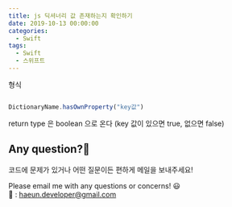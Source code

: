 ```yaml
---
title: js 딕셔너리 값 존재하는지 확인하기
date: 2019-10-13 00:00:00
categories:
  - Swift
tags:
  - Swift
  - 스위프트
---
```


형식

```JavaScript

DictionaryName.hasOwnProperty("key값")

```

return type 은 boolean 으로 온다
(key 값이 있으면 true, 없으면 false)

## Any question?🙋‍

코드에 문제가 있거나 어떤 질문이든 편하게 메일을 보내주세요!

Please email me with any questions or concerns! 😃<br/>
💌 : haeun.developer@gmail.com

```

```
